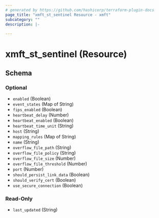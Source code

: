 ```yaml
---
# generated by https://github.com/hashicorp/terraform-plugin-docs
page_title: "xmft_st_sentinel Resource - xmft"
subcategory: ""
description: |-
  
---
```


# xmft_st_sentinel (Resource)





<!-- schema generated by tfplugindocs -->
## Schema

### Optional

- `enabled` (Boolean)
- `event_states` (Map of String)
- `fips_enabled` (Boolean)
- `heartbeat_delay` (Number)
- `heartbeat_enabled` (Boolean)
- `heartbeat_time_unit` (String)
- `host` (String)
- `mapping_rules` (Map of String)
- `name` (String)
- `overflow_file_path` (String)
- `overflow_file_policy` (String)
- `overflow_file_size` (Number)
- `overflow_file_threshold` (Number)
- `port` (Number)
- `should_persist_link_data` (Boolean)
- `should_verify_cert` (Boolean)
- `use_secure_connection` (Boolean)

### Read-Only

- `last_updated` (String)

